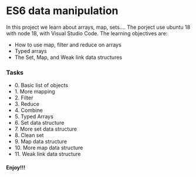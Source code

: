 <h1>ES6 data manipulation</h1>
<p>In this project we learn about arrays, map, sets.... The porject use ubuntu 18 with node 18, with Visual Studio Code. The learning objectives are:<p>
<ul>
    <li>How to use map, filter and reduce on arrays</li>
    <li>Typed arrays</li>
    <li>The Set, Map, and Weak link data structures</li>
</ul>
<h3>Tasks</h3>
<ul>
    <li>0. Basic list of objects</li>
    <li>1. More mapping</li>
    <li>2. Filter</li>
    <li>3. Reduce</li>
    <li>4. Combine</li>
    <li>5. Typed Arrays</li>
    <li>6. Set data structure</li>
    <li>7. More set data structure</li>
    <li>8. Clean set</li>
    <li>9. Map data structure</li>
    <li>10. More map data structure</li>
    <li>11. Weak link data structure</li>
</ul>
<h4>Enjoy!!!</h4>